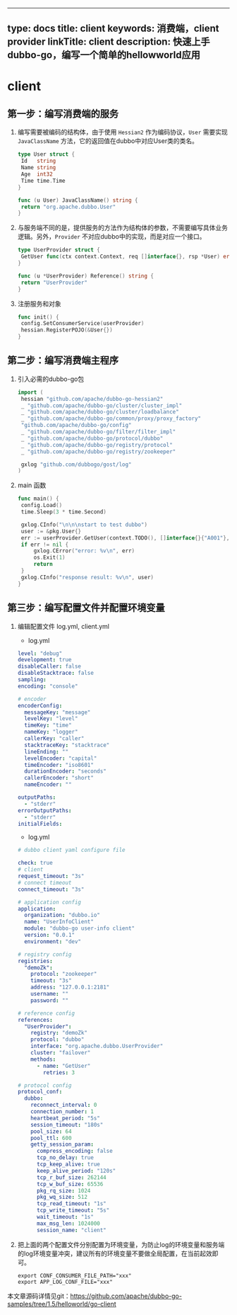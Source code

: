 

---
type: docs
title: client
keywords: 消费端，client provider
linkTitle: client
description: 快速上手dubbo-go，编写一个简单的hellowworld应用
---
# client

## 第一步：编写消费端的服务

1. 编写需要被编码的结构体，由于使用 `Hessian2` 作为编码协议，`User` 需要实现 `JavaClassName` 方法，它的返回值在dubbo中对应User类的类名。

   ```go
   type User struct {
   	Id   string
   	Name string
   	Age  int32
   	Time time.Time
   }
   
   func (u User) JavaClassName() string {
   	return "org.apache.dubbo.User"
   }
   ```



2. 与服务端不同的是，提供服务的方法作为结构体的参数，不需要编写具体业务逻辑。另外，`Provider` 不对应dubbo中的实现，而是对应一个接口。

   ```go
   type UserProvider struct {
   	GetUser func(ctx context.Context, req []interface{}, rsp *User) error
   }
   
   func (u *UserProvider) Reference() string {
   	return "UserProvider"
   }
   ```



3. 注册服务和对象

   ```go
   func init() {
   	config.SetConsumerService(userProvider)
   	hessian.RegisterPOJO(&User{})
   }
   ```

## 第二步：编写消费端主程序

1. 引入必需的dubbo-go包

   ```go
   import (
   	hessian "github.com/apache/dubbo-go-hessian2"
   	_ "github.com/apache/dubbo-go/cluster/cluster_impl"
   	_ "github.com/apache/dubbo-go/cluster/loadbalance"
   	_ "github.com/apache/dubbo-go/common/proxy/proxy_factory"
   	"github.com/apache/dubbo-go/config"
   	_ "github.com/apache/dubbo-go/filter/filter_impl"
   	_ "github.com/apache/dubbo-go/protocol/dubbo"
   	_ "github.com/apache/dubbo-go/registry/protocol"
   	_ "github.com/apache/dubbo-go/registry/zookeeper"
   
   	gxlog "github.com/dubbogo/gost/log"
   )
   ```



2. main 函数

   ```go
   func main() {
   	config.Load()
   	time.Sleep(3 * time.Second)
   
   	gxlog.CInfo("\n\n\nstart to test dubbo")
   	user := &pkg.User{}
   	err := userProvider.GetUser(context.TODO(), []interface{}{"A001"}, user)
   	if err != nil {
   		gxlog.CError("error: %v\n", err)
   		os.Exit(1)
   		return
   	}
   	gxlog.CInfo("response result: %v\n", user)
   }
   ```

## 第三步：编写配置文件并配置环境变量

1. 编辑配置文件 log.yml, client.yml

   - log.yml

   ~~~yml
   level: "debug"
   development: true
   disableCaller: false
   disableStacktrace: false
   sampling:
   encoding: "console"
   
   # encoder
   encoderConfig:
     messageKey: "message"
     levelKey: "level"
     timeKey: "time"
     nameKey: "logger"
     callerKey: "caller"
     stacktraceKey: "stacktrace"
     lineEnding: ""
     levelEncoder: "capital"
     timeEncoder: "iso8601"
     durationEncoder: "seconds"
     callerEncoder: "short"
     nameEncoder: ""
   
   outputPaths:
     - "stderr"
   errorOutputPaths:
     - "stderr"
   initialFields:
   ~~~

   - log.yml

   ~~~yml
   # dubbo client yaml configure file
   
   check: true
   # client
   request_timeout: "3s"
   # connect timeout
   connect_timeout: "3s"
   
   # application config
   application:
     organization: "dubbo.io"
     name: "UserInfoClient"
     module: "dubbo-go user-info client"
     version: "0.0.1"
     environment: "dev"
   
   # registry config
   registries:
     "demoZk":
       protocol: "zookeeper"
       timeout: "3s"
       address: "127.0.0.1:2181"
       username: ""
       password: ""
   
   # reference config
   references:
     "UserProvider":
       registry: "demoZk"
       protocol: "dubbo"
       interface: "org.apache.dubbo.UserProvider"
       cluster: "failover"
       methods:
         - name: "GetUser"
           retries: 3
   
   # protocol config
   protocol_conf:
     dubbo:
       reconnect_interval: 0
       connection_number: 1
       heartbeat_period: "5s"
       session_timeout: "180s"
       pool_size: 64
       pool_ttl: 600
       getty_session_param:
         compress_encoding: false
         tcp_no_delay: true
         tcp_keep_alive: true
         keep_alive_period: "120s"
         tcp_r_buf_size: 262144
         tcp_w_buf_size: 65536
         pkg_rq_size: 1024
         pkg_wq_size: 512
         tcp_read_timeout: "1s"
         tcp_write_timeout: "5s"
         wait_timeout: "1s"
         max_msg_len: 1024000
         session_name: "client"
   ~~~



2. 把上面的两个配置文件分别配置为环境变量，为防止log的环境变量和服务端的log环境变量冲突，建议所有的环境变量不要做全局配置，在当前起效即可。

   ```shell
   export CONF_CONSUMER_FILE_PATH="xxx"
   export APP_LOG_CONF_FILE="xxx"
   ```


本文章源码详情见git：https://github.com/apache/dubbo-go-samples/tree/1.5/helloworld/go-client
